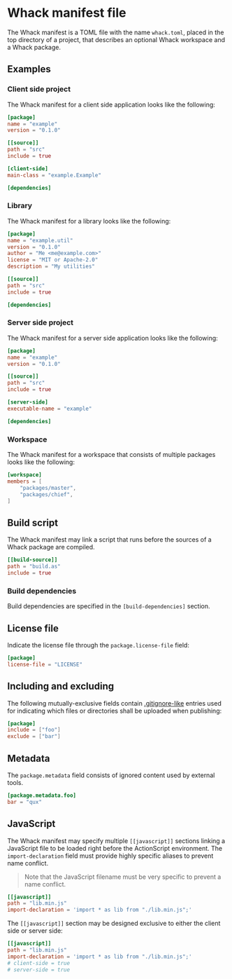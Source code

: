 # Whack manifest file

The Whack manifest is a TOML file with the name `whack.toml`, placed in the top directory of a project, that describes an optional Whack workspace and a Whack package.

## Examples

### Client side project

The Whack manifest for a client side application looks like the following:

```toml
[package]
name = "example"
version = "0.1.0"

[[source]]
path = "src"
include = true

[client-side]
main-class = "example.Example"

[dependencies]
```

### Library

The Whack manifest for a library looks like the following:

```toml
[package]
name = "example.util"
version = "0.1.0"
author = "Me <me@example.com>"
license = "MIT or Apache-2.0"
description = "My utilities"

[[source]]
path = "src"
include = true

[dependencies]
```

### Server side project

The Whack manifest for a server side application looks like the following:

```toml
[package]
name = "example"
version = "0.1.0"

[[source]]
path = "src"
include = true

[server-side]
executable-name = "example"

[dependencies]
```

### Workspace

The Whack manifest for a workspace that consists of multiple packages looks like the following:

```toml
[workspace]
members = [
    "packages/master",
    "packages/chief",
]
```

## Build script

The Whack manifest may link a script that runs before the sources of a Whack package are compiled.

```toml
[[build-source]]
path = "build.as"
include = true
```

### Build dependencies

Build dependencies are specified in the `[build-dependencies]` section.

## License file

Indicate the license file through the `package.license-file` field:

```toml
[package]
license-file = "LICENSE"
```

## Including and excluding

The following mutually-exclusive fields contain [.gitignore-like](https://git-scm.com/docs/gitignore) entries used for indicating which files or directories shall be uploaded when publishing:

```toml
[package]
include = ["foo"]
exclude = ["bar"]
```

## Metadata

The `package.metadata` field consists of ignored content used by external tools.

```toml
[package.metadata.foo]
bar = "qux"
```

## JavaScript

The Whack manifest may specify multiple `[[javascript]]` sections linking a JavaScript file to be loaded right before the ActionScript environment. The `import-declaration` field must provide highly specific aliases to prevent name conflict.

> Note that the JavaScript filename must be very specific to prevent a name conflict.

```toml
[[javascript]]
path = "lib.min.js"
import-declaration = 'import * as lib from "./lib.min.js";'
```

The `[[javascript]]` section may be designed exclusive to either the client side or server side:

```toml
[[javascript]]
path = "lib.min.js"
import-declaration = 'import * as lib from "./lib.min.js";'
# client-side = true
# server-side = true
```